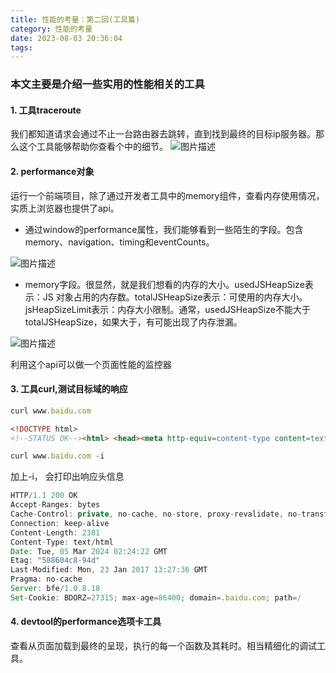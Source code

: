 ```yaml
---
title: 性能的考量：第二回(工具篇)
category: 性能的考量
date: 2023-08-03 20:36:04
tags:
---
```

### 本文主要是介绍一些实用的性能相关的工具

#### 1. 工具traceroute
我们都知道请求会通过不止一台路由器去跳转，直到找到最终的目标ip服务器。那么这个工具能够帮助你查看个中的细节。
<img src="/img/tra.jpg" alt="图片描述">

#### 2. performance对象
运行一个前端项目，除了通过开发者工具中的memory组件，查看内存使用情况，实质上浏览器也提供了api。
- 通过window的performance属性，我们能够看到一些陌生的字段。包含memory、navigation、timing和eventCounts。
<img src="/img/p.jpg" alt="图片描述">

- memory字段。很显然，就是我们想看的内存的大小。usedJSHeapSize表示：JS 对象占用的内存数。totalJSHeapSize表示：可使用的内存大小。jsHeapSizeLimit表示：内存大小限制。通常，usedJSHeapSize不能大于totalJSHeapSize，如果大于，有可能出现了内存泄漏。
<img src="/img/p2.webp" alt="图片描述">

利用这个api可以做一个页面性能的监控器
#### 3. 工具curl,测试目标域的响应
 ```javascript
curl www.baidu.com
 ```

 ```html
 <!DOCTYPE html>
<!--STATUS OK--><html> <head><meta http-equiv=content-type content=text/html;charset=utf-8><meta http-equiv=X-UA-Compatible content=IE=Edge><meta content=always name=referrer><link rel=stylesheet type=text/css href=http://s1.bdstatic.com/r/www/cache/bdorz/baidu.min.css><title>百度一下，你就知道</title></head> <body link=#0000cc> <div id=wrapper> <div id=head> <div class=head_wrapper> <div class=s_form> <div class=s_form_wrapper> <div id=lg> <img hidefocus=true src=//www.baidu.com/img/bd_logo1.png width=270 height=129> </div> <form id=form name=f action=//www.baidu.com/s class=fm> <input type=hidden name=bdorz_come value=1> <input type=hidden name=ie value=utf-8> <input type=hidden name=f value=8> <input type=hidden name=rsv_bp value=1> <input type=hidden name=rsv_idx value=1> <input type=hidden name=tn value=baidu><span class="bg s_ipt_wr"><input id=kw name=wd class=s_ipt value maxlength=255 autocomplete=off autofocus></span><span class="bg s_btn_wr"><input type=submit id=su value=百度一下 class="bg s_btn"></span> </form> </div> </div> <div id=u1> <a href=http://news.baidu.com name=tj_trnews class=mnav>新闻</a> <a href=http://www.hao123.com name=tj_trhao123 class=mnav>hao123</a> <a href=http://map.baidu.com name=tj_trmap class=mnav>地图</a> <a href=http://v.baidu.com name=tj_trvideo class=mnav>视频</a> <a href=http://tieba.baidu.com name=tj_trtieba class=mnav>贴吧</a> <noscript> <a href=http://www.baidu.com/bdorz/login.gif?login&amp;tpl=mn&amp;u=http%3A%2F%2Fwww.baidu.com%2f%3fbdorz_come%3d1 name=tj_login class=lb>登录</a> </noscript> <script>document.write('<a href="http://www.baidu.com/bdorz/login.gif?login&tpl=mn&u='+ encodeURIComponent(window.location.href+ (window.location.search === "" ? "?" : "&")+ "bdorz_come=1")+ '" name="tj_login" class="lb">登录</a>');</script> <a href=//www.baidu.com/more/ name=tj_briicon class=bri style="display: block;">更多产品</a> </div> </div> </div> <div id=ftCon> <div id=ftConw> <p id=lh> <a href=http://home.baidu.com>关于百度</a> <a href=http://ir.baidu.com>About Baidu</a> </p> <p id=cp>&copy;2017&nbsp;Baidu&nbsp;<a href=http://www.baidu.com/duty/>使用百度前必读</a>&nbsp; <a href=http://jianyi.baidu.com/ class=cp-feedback>意见反馈</a>&nbsp;京ICP证030173号&nbsp; <img src=//www.baidu.com/img/gs.gif> </p> </div> </div> </div> </body> </html>
 ```
 ```javascript
curl www.baidu.com -i
 ```
加上-i， 会打印出响应头信息
 ```javascript
HTTP/1.1 200 OK
Accept-Ranges: bytes
Cache-Control: private, no-cache, no-store, proxy-revalidate, no-transform
Connection: keep-alive
Content-Length: 2381
Content-Type: text/html
Date: Tue, 05 Mar 2024 02:24:22 GMT
Etag: "588604c8-94d"
Last-Modified: Mon, 23 Jan 2017 13:27:36 GMT
Pragma: no-cache
Server: bfe/1.0.8.18
Set-Cookie: BDORZ=27315; max-age=86400; domain=.baidu.com; path=/
 ```

#### 4. devtool的performance选项卡工具
查看从页面加载到最终的呈现，执行的每一个函数及其耗时。相当精细化的调试工具。

